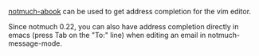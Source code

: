 [notmuch-abook](https://github.com/guyzmo/notmuch-abook) can be used to get address completion for the vim editor.

Since notmuch 0.22, you can also have address completion directly in emacs (press Tab on the "To:" line) when editing an email in notmuch-message-mode.